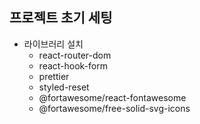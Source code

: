## 프로젝트 초기 세팅

- 라이브러리 설치
    - react-router-dom
    - react-hook-form
    - prettier
    - styled-reset
    - @fortawesome/react-fontawesome
    - @fortawesome/free-solid-svg-icons